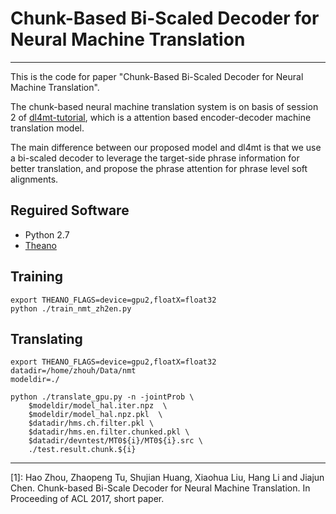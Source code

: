 # Chunk-Based Bi-Scaled Decoder for Neural Machine Translation

------

This is the code for paper "Chunk-Based Bi-Scaled Decoder for Neural Machine Translation".

The chunk-based neural machine translation system is on basis of session 2 of [dl4mt-tutorial](https://github.com/nyu-dl/dl4mt-tutorial), which is a attention based encoder-decoder machine translation model. 

The main difference between our proposed model and dl4mt is that we use a bi-scaled decoder to leverage the target-side phrase information for better translation, and propose the phrase attention for phrase level soft alignments. 

## Reguired Software
 * Python 2.7
 * [Theano](http://deeplearning.net/software/theano/)

## Training

    export THEANO_FLAGS=device=gpu2,floatX=float32
    python ./train_nmt_zh2en.py

## Translating

    export THEANO_FLAGS=device=gpu2,floatX=float32
    datadir=/home/zhouh/Data/nmt
    modeldir=./
    
    python ./translate_gpu.py -n -jointProb \
    	$modeldir/model_hal.iter.npz  \
    	$modeldir/model_hal.npz.pkl  \
        $datadir/hms.ch.filter.pkl \
    	$datadir/hms.en.filter.chunked.pkl \
        $datadir/devntest/MT0${i}/MT0${i}.src \
    	./test.result.chunk.${i} 



------


[1]: Hao Zhou, Zhaopeng Tu, Shujian Huang, Xiaohua Liu, Hang Li and Jiajun Chen. Chunk-based Bi-Scale Decoder for Neural Machine Translation. In Proceeding of ACL 2017, short paper.